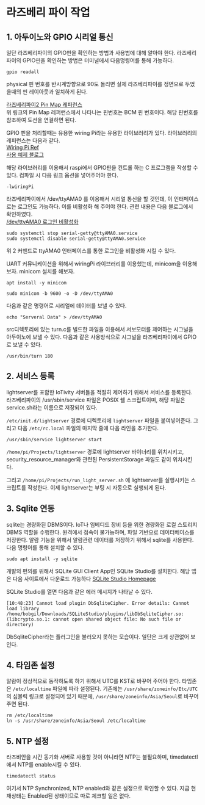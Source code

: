 # 라즈베리 파이 작업

## 1. 아두이노와 GPIO 시리얼 통신

일단 라즈베리파이의 GPIO핀을 확인하는 방법과 사용법에 대해 알아야 한다.
라즈베리파이의 GPIO핀을 확인하는 방법은 터미널에서 다음명령어를 통해 가능하다.

```
gpio readall
```

physical 핀 번호를 반시계방향으로 90도 돌리면 실제 라즈베리파이를 정면으로 두었을때의 핀 레이아웃과 일치하게 된다. 

[라즈베리파이2 Pin Map 레퍼런스](https://www.raspberrypi.org/documentation/usage/gpio-plus-and-raspi2/README.md)      
위 링크의 Pin Map 레퍼런스에서 나타나는 핀번호는 BCM 핀 번호이다. 해당 핀번호를 참조하여 도선을 연결하면 된다.

GPIO 핀을 처리할때는 유용한 wiring Pi라는 유용한 라이브러리가 있다. 라이브러리의 레퍼런스는 다음과 같다.    
[Wiring Pi Ref](http://wiringpi.com/reference/serial-library/)    
[사용 예제 블로그](http://ghdrl95.tistory.com/141)    

해당 라이브러리를 이용해서 raspi에서 GPIO핀을 컨트롤 하는 C 프로그램을 작성할 수 있다. 컴파일 시 다음 링크 옵션을 넣어주어야 한다.
```
-lwiringPi
```

라즈베리파이에서 /dev/ttyAMA0 를 이용해서 시리얼 통신을 할 것인데, 이 인터페이스로는 로그인도 가능하다. 이를 비활성화 해 주어야 한다. 관련 내용은 다음 블로그에서 확인하였다.    
[/dev/ttyAMA0 로그인 비활성화](http://pinocc.tistory.com/185)    


```
sudo systemctl stop serial-getty@ttyAMA0.service
sudo systemctl disable serial-getty@ttyAMA0.service
```
위 2 커맨드로 ttyAMA0 인터페이스를 통한 로그인을 비활성화 시킬 수 있다.

UART 커뮤니케이션을 위해서 wiringPi 라이브러리를 이용했는데, minicom을 이용해보자.
minicom 설치를 해보자.
```
apt install -y minicom
```
```
sudo minicom -b 9600 -o -D /dev/ttyAMA0
```

다음과 같은 명령어로 시리얼에 데이터를 보낼 수 있다.
```
echo "Serveral Data" > /dev/ttyAMA0
```

src디렉토리에 있는 turn.c를 빌드한 파일을 이용해서 서보모터를 제어하는 시그널을 아두이노에 보낼 수 있다.
다음과 같은 사용방식으로 시그널을 라즈베리파이에서 GPIO로 보낼 수 있다.
```
/usr/bin/turn 180
```
## 2. 서비스 등록
lightserver를 포함한 IoTivity 서버들을 적절히 제어하기 위해서 서비스를 등록한다. 라즈베리파이의 /usr/sbin/service 파일은 POSIX 쉘 스크립트이며, 해당 파일은 service.sh라는 이름으로 저장되어 있다.

`/etc/init.d/lightserver` 경로에 디렉토리에 `lightserver` 파일을 붙여넣어준다. 그리고 다음 `/etc/rc.local` 파일의 마지막 줄에 다음 라인을 추가한다.

```
/usr/sbin/service lightserver start
```

`/home/pi/Projects/lightserver` 경로에 lightserver 바이너리를 위치시키고, security_resource_manager와 관련된 PersistentStorage 파일도 같이 위치시킨다.

그리고 `/home/pi/Projects/run_light_server.sh` 에 lightserver를 실행시키는 스크립트를 작성한다.
이제 lightserver는 부팅 시 자동으로 실행되게 된다.

## 3. Sqlite 연동
sqlite는 경량화된 DBMS이다. IoT나 임베디드 장비 등을 위한 경량화된 로컬 스토리지 DBMS 역할을 수행한다. 원격에서 접속이 불가능하며, 파일 기반으로 데이터베이스를 저장한다. 알람 기능을 위해서 알람관련 데이터를 저장하기 위해서 sqlite를 사용한다. 다음 명령어를 통해 설치할 수 있다.

```
sudo apt install -y sqlite
```

개발의 편의를 위해서 SQLite GUI Client App인 SQLite Studio를 설치한다.
해당 앱은 다음 사이트에서 다운로드 가능하다
[SQLite Studio Homepage](https://sqlitestudio.pl/index.rvt)    

SQLite Studio를 열면 다음과 같은 에러 메시지가 나타날 수 있다.
```
[10:48:23] Cannot load plugin DbSqliteCipher. Error details: Cannot load library /home/bobgil/Downloads/SQLiteStudio/plugins/libDbSqliteCipher.so: (libcrypto.so.1: cannot open shared object file: No such file or directory)
```
DbSqliteCipher라는 플러그인을 불러오지 못하는 모습이다. 일단은 크게 상관없어 보인다.

## 4. 타임존 설정
알람이 정상적으로 동작하도록 하기 위해서 UTC를 KST로 바꾸어 주어야 한다.
타임존은 `/etc/localtime` 파일에 따라 설정된다.
기존에는  `/usr/share/zoneinfo/Etc/UTC`의 심볼릭 링크로 설정되어 있기 때문에, `/usr/share/zoneinfo/Asia/Seoul`로 바꾸어주면 된다.

```
rm /etc/localtime
ln -s /usr/share/zoneinfo/Asia/Seoul /etc/localtime
```

## 5. NTP 설정
라즈비안을 시간 동기화 서버로 사용할 것이 아니라면 NTP는 불필요하며, timedatectl에서 NTP를 enable시킬 수 있다.

```
timedatectl status
```
여기서 NTP Synchronized, NTP enabled와 같은 설정으로 확인할 수 있다. 지금 현재상태는 Enabled된 상태이므로 따로 체크할 일은 없다.